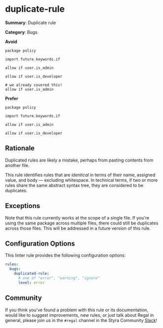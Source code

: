 # duplicate-rule

**Summary**: Duplicate rule

**Category**: Bugs

**Avoid**
```rego
package policy

import future.keywords.if

allow if user.is_admin

allow if user.is_developer

# we already covered this!
allow if user.is_admin
```

**Prefer**
```rego
package policy

import future.keywords.if

allow if user.is_admin

allow if user.is_developer
```

## Rationale

Duplicated rules are likely a mistake, perhaps from pasting contents from another file.

This rule identifies rules that are _identical_ in terms of their name, assigned value, and body — excluding
whitespace. In technical terms, if two or more rules share the same abstract syntax tree, they are considered
to be duplicates.

## Exceptions

Note that this rule currently works at the scope of a single file. If you're using the same package across multiple
files, there could still be duplicates across those files. This will be addressed in a future version of this rule.

## Configuration Options

This linter rule provides the following configuration options:

```yaml
rules:
  bugs:
    duplicated-rule:
      # one of "error", "warning", "ignore"
      level: error
```

## Community

If you think you've found a problem with this rule or its documentation, would like to suggest improvements, new rules,
or just talk about Regal in general, please join us in the `#regal` channel in the Styra Community
[Slack](https://communityinviter.com/apps/styracommunity/signup)!
